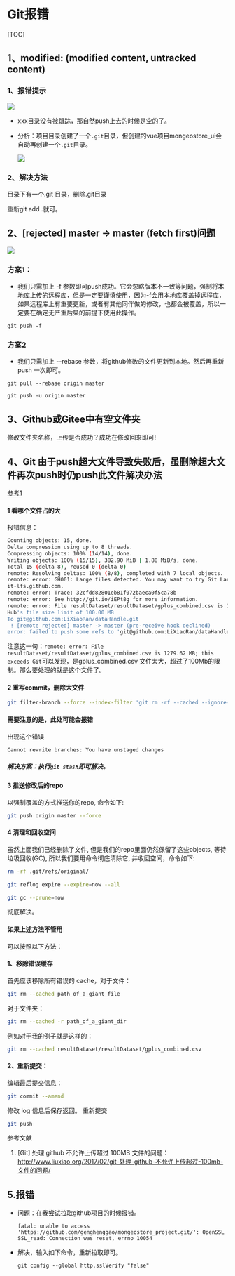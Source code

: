 # Git报错

[TOC]



## 1、modified: (modified content, untracked content)

### 1、报错提示

![](IMG/微信截图_20200902083347.png)

- xxx目录没有被跟踪，那自然push上去的时候是空的了。

- 分析：项目目录创建了一个`.git`目录，但创建的vue项目mongeostore_ui会自动再创建一个`.git`目录。

  ![](IMG/微信截图_20200902083512.png)

### 2、解决方法

目录下有一个.git 目录，删除.git目录

重新git add .就可。

## 2、[rejected] master -> master (fetch first)问题

![](IMG/微信截图_20200902082857.png)

### 方案1：

- 我们只需加上 -f 参数即可push成功。它会忽略版本不一致等问题，强制将本地库上传的远程库，但是一定要谨慎使用，因为-f会用本地库覆盖掉远程库，如果远程库上有重要更新，或者有其他同伴做的修改，也都会被覆盖，所以一定要在确定无严重后果的前提下使用此操作。

```
git push -f  
```

### 方案2

- 我们只需加上 --rebase 参数，将github修改的文件更新到本地。然后再重新 push 一次即可。

```
git pull --rebase origin master 

git push -u origin master
```



## 3、Github或Gitee中有空文件夹

修改文件夹名称，上传是否成功？成功在修改回来即可!



## 4、Git 由于push超大文件导致失败后，虽删除超大文件再次push时仍push此文件解决办法



[参考1](https://blog.csdn.net/qq997843911/article/details/88979051?utm_medium=distribute.pc_relevant_t0.none-task-blog-BlogCommendFromMachineLearnPai2-1.edu_weight&depth_1-utm_source=distribute.pc_relevant_t0.none-task-blog-BlogCommendFromMachineLearnPai2-1.edu_weight)

#### 1 看哪个文件占的大

报错信息：

```bash
Counting objects: 15, done.
Delta compression using up to 8 threads.
Compressing objects: 100% (14/14), done.
Writing objects: 100% (15/15), 382.90 MiB | 1.88 MiB/s, done.
Total 15 (delta 8), reused 0 (delta 0)
remote: Resolving deltas: 100% (8/8), completed with 7 local objects.
remote: error: GH001: Large files detected. You may want to try Git Large File Storage - https://g
it-lfs.github.com.
remote: error: Trace: 32cfdd82801eb81f072baeca0f5ca78b
remote: error: See http://git.io/iEPt8g for more information.
remote: error: File resultDataset/resultDataset/gplus_combined.csv is 1279.62 MB; this exceeds Git
Hub's file size limit of 100.00 MB
To git@github.com:LiXiaoRan/dataHandle.git
 ! [remote rejected] master -> master (pre-receive hook declined)
error: failed to push some refs to 'git@github.com:LiXiaoRan/dataHandle.git'
```

注意这一句：`remote: error: File resultDataset/resultDataset/gplus_combined.csv is 1279.62 MB; this exceeds Git`可以发现，是gplus_combined.csv 文件太大，超过了100Mb的限制。那么要处理的就是这个文件了。

#### 2 重写commit，删除大文件

```bash
git filter-branch --force --index-filter 'git rm -rf --cached --ignore-unmatch resultDataset/resultDataset/gplus_combined.csv' --prune-empty --tag-name-filter cat -- --all
```

#### 需要注意的是，此处可能会报错

出现这个错误

```bash
Cannot rewrite branches: You have unstaged changes
```

##### 解决方案：执行`git stash`即可解决。

#### 3 推送修改后的repo

以强制覆盖的方式推送你的repo, 命令如下:

```bash
git push origin master --force
```

#### 4 清理和回收空间

虽然上面我们已经删除了文件, 但是我们的repo里面仍然保留了这些objects, 等待垃圾回收(GC), 所以我们要用命令彻底清除它, 并收回空间，命令如下:

```bash
rm -rf .git/refs/original/
 
git reflog expire --expire=now --all
 
git gc --prune=now
```

彻底解决。

#### 如果上述方法不管用

可以按照以下方法：

#### 1、移除错误缓存

首先应该移除所有错误的 cache，对于文件：

```bash
git rm --cached path_of_a_giant_file
```

对于文件夹：

```bash
git rm --cached -r path_of_a_giant_dir
```

例如对于我的例子就是这样的：

```bash
git rm --cached resultDataset/resultDataset/gplus_combined.csv
```

#### 2、重新提交：

编辑最后提交信息：

```bash
git commit --amend
```

修改 log 信息后保存返回。
重新提交

```bash
git push
```

参考文献

1. [Git] 处理 github 不允许上传超过 100MB 文件的问题：http://www.liuxiao.org/2017/02/git-处理-github-不允许上传超过-100mb-文件的问题/





## 5.报错

- 问题：在我尝试拉取github项目的时候报错。

  ```
  fatal: unable to access 'https://github.com/genghenggao/mongeostore_project.git/': OpenSSL SSL_read: Connection was reset, errno 10054
  ```

- 解决，输入如下命令，重新拉取即可。

  ```
  git config --global http.sslVerify "false"
  ```

  

